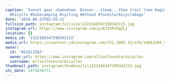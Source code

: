 ```yaml
---
caption: 'Sunset gear shakedown. Dinner...sleep...then trail time begins! #bikepacking
  #bicycle #bikecamping #cycling #mthood #lovestarbicyclebags'
date: '2016-08-22T02:59:31'
fullsize_path: instagram\fullsize\1322168347290342115.jpg
instagram_url: https://www.instagram.com/p/BJZSRtRgZLj
location: {}
media_id: '1322168347290342115'
media_url: https://scontent.cdninstagram.com/t51.2885-15/e35/14063394_987424538049938_562136550_n.jpg?ig_cache_key=MTMyMjE2ODM0NzI5MDM0MjExNQ%3D%3D.2
owner:
  id: '661611562'
  owner_url: https://www.instagram.com/elliotlovestarbicycles
  username: elliotlovestarbicycles
thumbnail_path: instagram\thumbnails\1322168347290342115.jpg
utc_date: 1471834771
---
```

